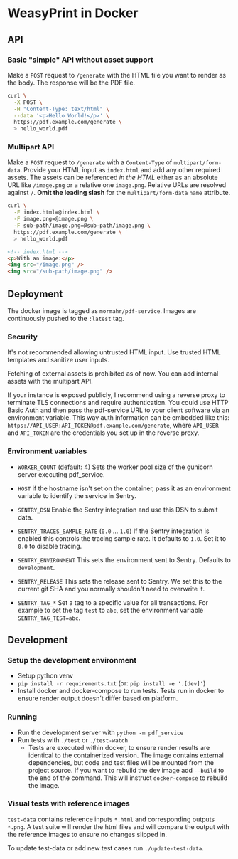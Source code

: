 # WeasyPrint in Docker

## API

### Basic "simple" API without asset support

Make a `POST` request to `/generate` with the HTML file you want to render as the body.
The response will be the PDF file.

```sh
curl \
  -X POST \
  -H "Content-Type: text/html" \
  --data '<p>Hello World!</p>' \
  https://pdf.example.com/generate \
  > hello_world.pdf
```

### Multipart API

Make a `POST` request to `/generate` with a `Content-Type` of `multipart/form-data`. Provide your
HTML input as `index.html` and add any other required assets. The assets can be referenced _in the 
HTML_ either as an absolute URL like `/image.png` or a relative one `image.png`. Relative URLs are
resolved against `/`. **Omit the leading slash** for the `multipart/form-data` `name` attribute.

```sh
curl \
  -F index.html=@index.html \
  -F image.png=@image.png \
  -F sub-path/image.png=@sub-path/image.png \
  https://pdf.example.com/generate \
  > hello_world.pdf
```

```html
<!-- index.html -->
<p>With an image:</p>
<img src="/image.png" />
<img src="/sub-path/image.png" />
```

## Deployment

The docker image is tagged as `mormahr/pdf-service`.
Images are continuously pushed to the `:latest` tag.

### Security

It's not recommended allowing untrusted HTML input.
Use trusted HTML templates and sanitize user inputs.

Fetching of external assets is prohibited as of now. You can add internal assets with the multipart
API.

If your instance is exposed publicly, I recommend using a reverse proxy to terminate TLS connections
and require authentication. You could use HTTP Basic Auth and then pass the pdf-service URL to your
client software via an environment variable. This way auth information can be embedded like this:
`https://API_USER:API_TOKEN@pdf.example.com/generate`, where `API_USER` and `API_TOKEN` are the
credentials you set up in the reverse proxy.

### Environment variables

- `WORKER_COUNT` (default: 4) Sets the worker pool size of the gunicorn server executing pdf_service.

- `HOST` if the hostname isn't set on the container, pass it as an environment variable to identify
    the service in Sentry.
  
- `SENTRY_DSN` Enable the Sentry integration and use this DSN to submit data.
- `SENTRY_TRACES_SAMPLE_RATE` (`0.0` ... `1.0`) If the Sentry integration is enabled this controls
  the tracing sample rate. It defaults to `1.0`. Set it to `0.0` to disable tracing.
- `SENTRY_ENVIRONMENT` This sets the environment sent to Sentry. Defaults to `development`.
- `SENTRY_RELEASE` This sets the release sent to Sentry. We set this to the current git SHA and you
  normally shouldn't need to overwrite it.
- `SENTRY_TAG_*` Set a tag to a specific value for all transactions.
  For example to set the tag `test` to `abc`, set the environment variable `SENTRY_TAG_TEST=abc`.

## Development

### Setup the development environment

- Setup python venv 
- `pip install -r requirements.txt` (or: `pip install -e '.[dev]'`)
- Install docker and docker-compose to run tests. 
  Tests run in docker to ensure render output doesn't differ based on platform.
  
### Running

- Run the development server with `python -m pdf_service`
- Run tests with `./test` or `./test-watch`
  - Tests are executed within docker, to ensure render results are identical to the containerized
    version. The image contains external dependencies, but code and test files will be mounted from
    the project source. If you want to rebuild the dev image add `--build` to the end of the
    command. This will instruct `docker-compose` to rebuild the image.

### Visual tests with reference images

`test-data` contains reference inputs `*.html` and corresponding outputs `*.png`.
A test suite will render the html files and will compare the output with the reference images to 
ensure no changes slipped in.

To update test-data or add new test cases run `./update-test-data`.
